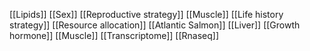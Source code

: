 [[Lipids]]
[[Sex]]
[[Reproductive strategy]]
[[Muscle]]
[[Life history strategy]]
[[Resource allocation]]
[[Atlantic Salmon]]
[[Liver]]
[[Growth hormone]]
[[Muscle]]
[[Transcriptome]]
[[Rnaseq]]
